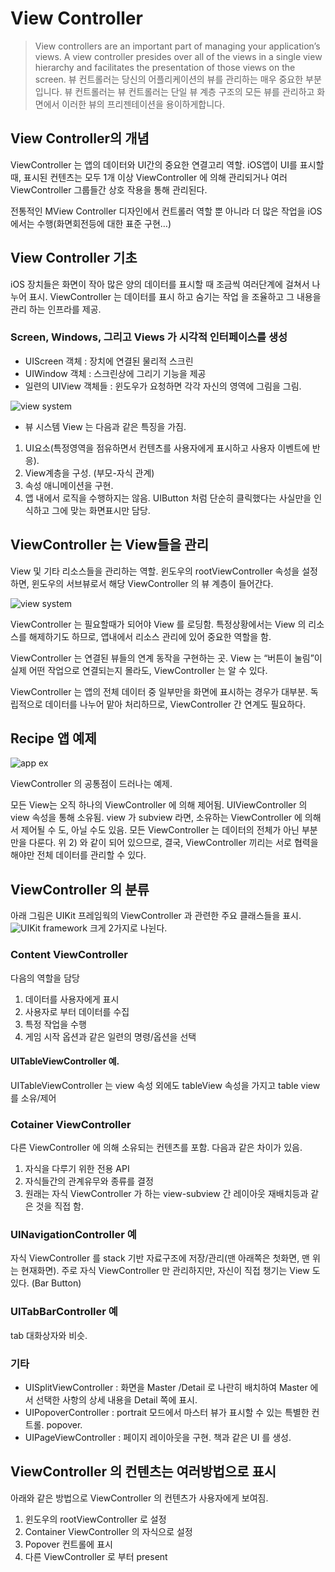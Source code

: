 # View Controller

> View controllers are an important part of managing your application’s views. A view controller presides over all of the views in a single view hierarchy and facilitates the presentation of those views on the screen. 
뷰 컨트롤러는 당신의 어플리케이션의 뷰를 관리하는 매우 중요한 부분입니다. 뷰 컨트롤러는 뷰 컨트롤러는 단일 뷰 계층 구조의 모든 뷰를 관리하고 화면에서 이러한 뷰의 프리젠테이션을 용이하게합니다.

## View Controller의 개념
ViewController 는 앱의 데이터와 UI간의 중요한 연결고리 역할. iOS앱이 UI를 표시할 때, 표시된 컨텐츠는 모두 1개 이상 ViewController 에 의해 관리되거나 여러 ViewController 그룹들간 상호 작용을 통해 관리된다.

전통적인 MView Controller 디자인에서 컨트롤러 역할 뿐 아니라 더 많은 작업을 iOS에서는 수행(화면회전등에 대한 표준 구현…)

## View Controller 기초
iOS 장치들은 화면이 작아 많은 양의 데이터를 표시할 때 조금씩 여러단계에 걸쳐서 나누어 표시. ViewController 는 데이터를 표시 하고 숨기는 작업 을 조율하고 그 내용을 관리 하는 인프라를 제공.

### Screen, Windows, 그리고 Views 가 시각적 인터페이스를 생성
* UIScreen 객체 : 장치에 연결된 물리적 스크린
* UIWindow 객체 : 스크린상에 그리기 기능을 제공
* 일련의 UIView 객체들 : 윈도우가 요청하면 각각 자신의 영역에 그림을 그림.

![view system](../images/view_system.png)

* 뷰 시스템
View 는 다음과 같은 특징을 가짐.

1. UI요소(특정영역을 점유하면서 컨텐츠를 사용자에게 표시하고 사용자 이벤트에 반응).
2. View계층을 구성. (부모-자식 관계)
3. 속성 애니메이션을 구현.
4. 앱 내에서 로직을 수행하지는 않음. UIButton 처럼 단순히 클릭했다는 사실만을 인식하고 그에 맞는 화면표시만 담당.

## ViewController 는 View들을 관리
View 및 기타 리소스들을 관리하는 역할.
윈도우의 rootViewController 속성을 설정하면, 윈도우의 서브뷰로서 해당 ViewController 의 뷰 계층이 들어간다.

![view system](../images/view_system2.png)

ViewController 는 필요할때가 되어야 View 를 로딩함. 특정상황에서는 View 의 리소스를 해제하기도 하므로, 앱내에서 리소스 관리에 있어 중요한 역할을 함.

ViewController 는 연결된 뷰들의 연계 동작을 구현하는 곳. View 는 “버튼이 눌림”이 실제 어떤 작업으로 연결되는지 몰라도, ViewController 는 알 수 있다.

ViewController 는 앱의 전체 데이터 중 일부만을 화면에 표시하는 경우가 대부분. 독립적으로 데이터를 나누어 맡아 처리하므로, ViewController 간 연계도 필요하다.

## Recipe 앱 예제

![app ex](../images/ios_app_ex.png)

ViewController 의 공통점이 드러나는 예제.

모든 View는 오직 하나의 ViewController 에 의해 제어됨. UIViewController 의 view 속성을 통해 소유됨. view 가 subview 라면, 소유하는 ViewController 에 의해서 제어될 수 도, 아닐 수도 있음.
모든 ViewController 는 데이터의 전체가 아닌 부분만을 다룬다.
위 2) 와 같이 되어 있으므로, 결국, ViewController 끼리는 서로 협력을 해야만 전체 데이터를 관리할 수 있다.

## ViewController 의 분류
아래 그림은 UIKit 프레임웍의 ViewController 과 관련한 주요 클래스들을 표시.
![UIKit framework](../images/uikit_framework.png)
크게 2가지로 나뉜다.

### Content ViewController
다음의 역할을 담당

1. 데이터를 사용자에게 표시
2. 사용자로 부터 데이터를 수집
3. 특정 작업을 수행
4. 게임 시작 옵션과 같은 일련의 명령/옵션을 선택

#### UITableViewController 예.
UITableViewController 는 view 속성 외에도 tableView 속성을 가지고 table view를 소유/제어

### Cotainer ViewController
다른 ViewController 에 의해 소유되는 컨텐츠를 포함. 다음과 같은 차이가 있음.

1. 자식을 다루기 위한 전용 API
2. 자식들간의 관계유무와 종류를 결정
3. 원래는 자식 ViewController 가 하는 view-subview 간 레이아웃 재배치등과 같은 것을 직접 함.

### UINavigationController 예
자식 ViewController 를 stack 기반 자료구조에 저장/관리(맨 아래쪽은 첫화면, 맨 위는 현재화면). 주로 자식 ViewController 만 관리하지만, 자신이 직접 챙기는 View 도 있다. (Bar Button)

### UITabBarController 예
tab 대화상자와 비슷.

### 기타

* UISplitViewController : 화면을 Master /Detail 로 나란히 배치하여 Master 에서 선택한 사항의 상세 내용을 Detail 쪽에 표시.
* UIPopoverController : portrait 모드에서 마스터 뷰가 표시할 수 있는 특별한 컨트롤. popover.
* UIPageViewController : 페이지 레이아웃을 구현. 책과 같은 UI 를 생성.

## ViewController 의 컨텐츠는 여러방법으로 표시
아래와 같은 방법으로 ViewController 의 컨텐츠가 사용자에게 보여짐.

1. 윈도우의 rootViewController 로 설정
2. Container ViewController 의 자식으로 설정
3. Popover 컨트롤에 표시
4. 다른 ViewController 로 부터 present
